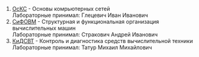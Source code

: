 1) [ОсКС](https://github.com/Little0witch/5_Sem/tree/main/ОсКС) - Основы комрьютерных сетей  
   Лабораторные принимал: Глецевич Иван Иванович
2) [СиФОВМ](https://github.com/Little0witch/5_Sem/tree/main/СиФОВМ) - Структурная и функциональная организация вычислительных машин  
   Лабораторные принимал: Стракович Андрей Иванович
3) [КиДСВТ](https://github.com/Little0witch/5_Sem/tree/main/КиДСВТ) - Контроль и диагностика средств вычислительной техники
   Лабораторные принимал: Татур Михаил Михайлович  
